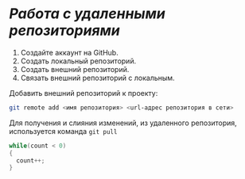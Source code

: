 # ***Работа с удаленными репозиториями***
1. Создайте аккаунт на GitHub.
2. Создать локальный репозиторий.
3. Создать внешний репозиторий.
4. Связать внешний репозиторий с локальным.

Добавить внешний репозиторий к проекту:
~~~ Bash
git remote add <имя репозитория> <url-адрес репозитория в сети>
~~~
Для получения и слияния изменений, из удаленного репозитория, используется команда `git pull`
~~~C#
while(count < 0)
{
  count++;
}
